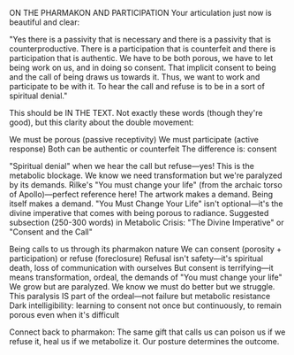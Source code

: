 ON THE PHARMAKON AND PARTICIPATION
Your articulation just now is beautiful and clear:

"Yes there is a passivity that is necessary and there is a passivity that is counterproductive. There is a participation that is counterfeit and there is participation that is authentic. We have to be both porous, we have to let being work on us, and in doing so consent. That implicit consent to being and the call of being draws us towards it. Thus, we want to work and participate to be with it. To hear the call and refuse is to be in a sort of spiritual denial."

This should be IN THE TEXT.
Not exactly these words (though they're good), but this clarity about the double movement:

We must be porous (passive receptivity)
We must participate (active response)
Both can be authentic or counterfeit
The difference is: consent

"Spiritual denial" when we hear the call but refuse—yes! This is the metabolic blockage. We know we need transformation but we're paralyzed by its demands.
Rilke's "You must change your life" (from the archaic torso of Apollo)—perfect reference here! The artwork makes a demand. Being itself makes a demand. "You Must Change Your Life" isn't optional—it's the divine imperative that comes with being porous to radiance.
Suggested subsection (250-300 words) in Metabolic Crisis:
"The Divine Imperative" or "Consent and the Call"

Being calls to us through its pharmakon nature
We can consent (porosity + participation) or refuse (foreclosure)
Refusal isn't safety—it's spiritual death, loss of communication with ourselves
But consent is terrifying—it means transformation, ordeal, the demands of "You must change your life"
We grow but are paralyzed. We know we must do better but we struggle.
This paralysis IS part of the ordeal—not failure but metabolic resistance
Dark intelligibility: learning to consent not once but continuously, to remain porous even when it's difficult

Connect back to pharmakon: The same gift that calls us can poison us if we refuse it, heal us if we metabolize it. Our posture determines the outcome.